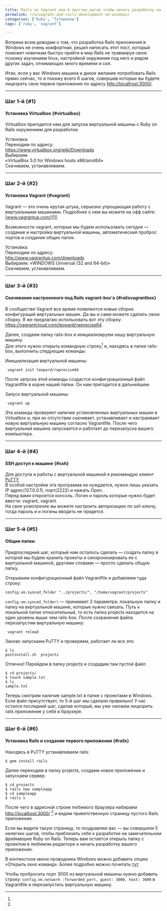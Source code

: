 ```yaml
---
title: Rails on Vagrant или 6 простых шагов чтобы начать разработку на Rails в Windows
permalink: /ru/vagrant-and-rails-development-on-windows/
categories: ['Ruby', 'Туториалы']
tags: ['ruby', 'vagrant']

---
```

Вопреки всем доводам о том, что разработка Rails приложения в Windows не очень комфортная, решил написать этот пост, который поможет новичкам быстро прийти в мир Rails не травмируя свою психику изучением linux, настройкой окружения под него и рядом других задач, отнимающих много времени и сил.  
<!--more-->

  
Итак, если у вас Windows машина и дикое желание попробовать Rails прямо сейчас, то я покажу всего 6 шагов, совершив которые вы будете лицезреть свое первое приложение по адресу <http://localhost:3000/>.

* * *

### Шаг 1-й {#1}

#### Установка Virtualbox {#virtualbox}

Virtualbox пригодится нам для запуска виртуальной машины с Ruby on Rails окружением для разработки.

Установка:  
Переходим по адресу:  
<https://www.virtualbox.org/wiki/Downloads>  
Выбираем  
&#171;VirtualBox 5.0 for Windows hosts x86/amd64&#187;  
Скачиваем, устанавливаем.

* * *

### Шаг 2-й {#2}

#### Установка Vagrant {#vagrant}

Vagrant &#8212; это очень крутая штука, серьезно упрощающая работу с виртуальными машинами. Подробнее о нем вы можете на офф сайте: [www.vagrantup.com/][1]

Возможности vagrant, которые мы будем использовать сегодня &#8212; создание и настройка виртуальной машины, автоматический проброс портов и создание общих папок.

Установка:  
Переходим по адресу:  
<http://www.vagrantup.com/downloads>  
Выбираем: &#171;WINDOWS Universal (32 and 64-bit)&#187;  
Скачиваем, устанавливаем.

* * *

### Шаг 3-й {#3}

#### Скачивание настроенного под Rails vagrant-box&#8217;а {#railsvagrantbox}

В сообществе Vagrant все время появляются новые сборки конфигураций виртуальных машин. Да вы и сами можете сделать свою сборку. Я же предлагаю использовать вот эту сборку: <https://vagrantcloud.com/leopard/rwprecise64>

Далее, создаем папку rails-box и инициализируем нашу виртуальную машину.  
Для этого нужно открыть командную строку[^1] и, находясь в папке rails-box, выполнить следующие команды:

Инициализация виртуальной машины:

```
 vagrant init leopard/rwprecise64
```

После запуска этой команды создастся конфигурационный файл Vagrantfile в корне нашей папки. Он нам пригодится в дальнейшем.

Запуск виртуальной машины:

```
 vagrant up
```

Эта команда проверяет наличие установленных виртуальных машин в Virtualbox и, при их отсутствии скачивает, устанавливает и настраивает новую виртуальную машину согласно Vagrantfile. После чего виртуальная машина запускается и работает до перезапуска вашего компьютера.

* * *

### Шаг 4-й {#4}

#### SSH доступ к машине {#ssh}

Для доступа и работы с виртуальной машиной я рекомендую клиент [PuTTY][2]  
В особой настройке эта программа не нуждается, нужно лишь указать IP адрес(127.0.0.1), порт(2222) и нажать Open.  
Перед вами откроется консоль. Логин и пароль которые нужно будет ввести: vagrant, vagrant.  
На свое усмотрение вы можете настроить авторизацию по ssh ключу, тогда пароль и и логины вводить не придется.

* * *

### Шаг 5-й {#5}

#### Общие папки.

Предпоследний шаг, который нам осталось сделать &#8212; создать папку в которой мы будем хранить проекты и синхронизировать ее с виртуальной машиной, другими словами &#8212; просто сделать общую папку.

Открываем конфигурационный файл Vagrantfile и добавляем туда строку:

```
config.vm.synced_folder "../projects/", "/home/vagrant/projects"
```

`config.vm.synced_folder\` &#8212; принимает 2 параметра: локальную папку и папку на виртуальной машине, которые нужно связать. Путь к локальной папке относительный, то есть папка projects находится на один уровень выше чем rails-box. После сохранения файла перезапустим виртуальную машину:

```
 vagrant reload
```

Заново запускаем PuTTY и проверяем, работает ли все это:

```
$ ls
postinstall.sh  projects
```

Отлично! Перейдем в папку projects и создадим там пустой файл:

```
$ cd projects/
$ touch sample.txt
$ ls
sample.txt
```

Теперь смотрим наличие sample.txt в папке с проектами в Windows. Если файл присутствует, то 5-й шаг мы сделали правильно! У нас остался последний шаг, сделав который, мы уже сможем лицезреть rails приложение у себя в браузере.

* * *

### Шаг 6-й {#6}

#### Установка Rails и создание первого приложения {#rails}

Находясь в PuTTY устанавливаем rails:

```
$ gem install rails
```

Далее переходим в папку projects, создаем новое приложение и запускаем сервер:

```
$ cd projects
$ rails new sampleapp
$ cd sampleapp
$ rails s
```

После чего в адресной строке любимого браузера набираем <http://localhost:3000/> [^2] и видим приветственную страницу пустого Rails приложения.

Если вы видите такую страницу, то поздравляю вас &#8212; вы совершили 5 нелегких шагов, чтобы приблизить себя к разработке на замечательном фреймворке Ruby on Rails. Теперь вам остается открыть папку с проектом в любимом редакторе и начать разработку вашего приложения.

[^1]:  
В контекстное меню проводника Windows можно добавить опцию &#171;Открыть окно команд&#187;. Более подробно можно почитать [тут][3]

[^2]:  
Чтобы пробросить порт 3000 из виртуальной машины нужно добавить строку: `config.vm.network :forwarded_port, guest: 3000, host: 3000` в Vagrantfile и перезапустить виртуальную машину.

 [1]: http://www.vagrantup.com/
 [2]: http://www.chiark.greenend.org.uk/~sgtatham/putty/download.html
 [3]: http://www.askvg.com/enable-open-command-window-here-option-in-context-menu-in-windows-vista/